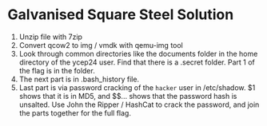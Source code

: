 # Galvanised Square Steel Solution

1. Unzip file with 7zip
2. Convert qcow2 to img / vmdk with qemu-img tool
3. Look through common directories like the documents folder in the home directory of the ycep24 user. Find that there is a .secret folder. Part 1 of the flag is in the folder.
4. The next part is in .bash_history file.
5. Last part is via password cracking of the `hacker` user in /etc/shadow. $1 shows that it is in MD5, and $$... shows that the password hash is unsalted. Use John the Ripper / HashCat to crack the password, and join the parts together for the full flag.